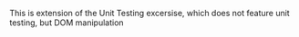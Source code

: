 This is extension of the Unit Testing excersise, which does not feature unit testing, but DOM manipulation
